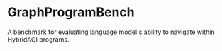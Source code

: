 # GraphProgramBench
A benchmark for evaluating language model's ability to navigate within HybridAGI programs.
